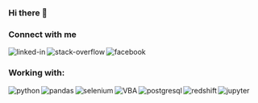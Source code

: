 ### Hi there 👋

### Connect with me<br>
[<img align="left" alt="linked-in" src="https://img.shields.io/badge/linkedin-%230077B5.svg?&style=for-the-badge&logo=linkedin&logoColor=white" />](https://www.linkedin.com/in/lukaszsiadkowski/)[<img align="left" alt="stack-overflow" src="https://img.shields.io/badge/stack%20overflow-FE7A16?logo=stack-overflow&logoColor=white&style=for-the-badge" />](https://stackoverflow.com/users/17686579/lukasz)[<img align="left" alt="facebook" src="https://img.shields.io/badge/facebook-%231877F2.svg?&style=for-the-badge&logo=facebook&logoColor=white" />](https://www.facebook.com/lukasz.siadkowski)<br>
### Working with:<br>
<img align="left" alt="python" src="https://img.shields.io/badge/python%20-%2320232a.svg?&style=for-the-badge&logo=python&logoColor=%2361DAFB" />
<img align="left" alt="pandas" src="https://img.shields.io/badge/pandas%10-%707d99a.svg?&style=for-the-badge&logo=pandas&logoColor=%FFFFFF" />
<img align="left" alt="selenium" src="https://img.shields.io/badge/selenium%20-%aaaaa.svg?&style=for-the-badge&logo=selenium&logoColor=%707d99a" />
<img align="left" alt="VBA" src="https://img.shields.io/badge/VBA%20-%2320232a.svg?&style=for-the-badge&logo=VBA&logoColor=%2361DAFB" />
<img align="left" alt="postgresql" src="https://img.shields.io/badge/postgreSQL-%23316192.svg?&style=for-the-badge&logo=postgresql&logoColor=white" />
<img align="left" alt="redshift" src="https://img.shields.io/badge/Redshift%20-%2320232a.svg?&style=for-the-badge&logo=redshift&logoColor=%2361DAFB" />
<img align="left" alt="jupyter" src="https://img.shields.io/badge/jupyter%20-%2320232a.svg?&style=for-the-badge&logo=jupyter&logoColor=%2361DAFB" /><br>
<br>


<!--


- 🔭 I’m currently working on ...
- 🌱 I’m currently learning ... julia cobol airflow apache kafka
- 👯 I’m looking to collaborate on ...
- 🤔 I’m looking for help with ...
- 💬 Ask me about ...
- 📫 How to reach me: ...
- 😄 Pronouns: ...
- ⚡ Fun fact: ...
-->
